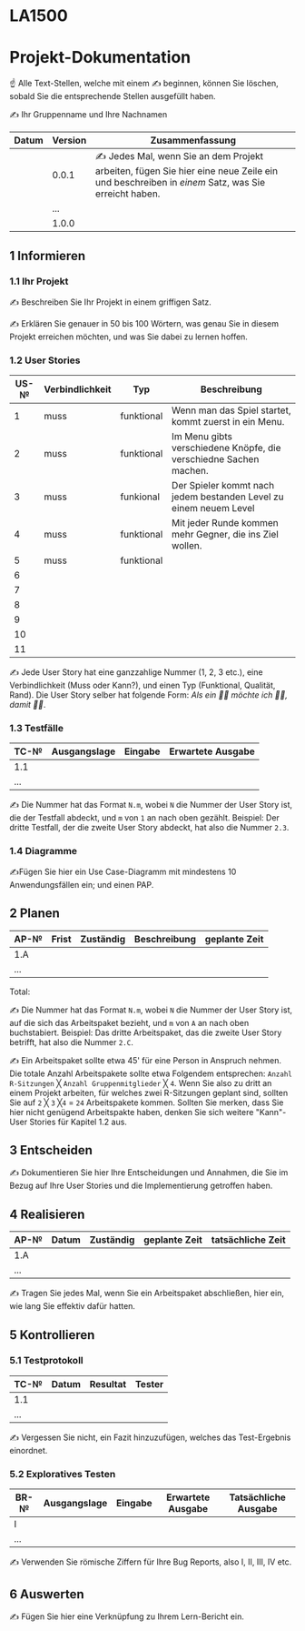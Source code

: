 # LA1500
# Projekt-Dokumentation

☝️ Alle Text-Stellen, welche mit einem ✍️ beginnen, können Sie löschen, sobald Sie die entsprechende Stellen ausgefüllt haben.

✍️ Ihr Gruppenname und Ihre Nachnamen

| Datum | Version | Zusammenfassung                                              |
| ----- | ------- | ------------------------------------------------------------ |
|       | 0.0.1   | ✍️ Jedes Mal, wenn Sie an dem Projekt arbeiten, fügen Sie hier eine neue Zeile ein und beschreiben in *einem* Satz, was Sie erreicht haben. |
|       | ...     |                                                              |
|       | 1.0.0   |                                                              |

## 1 Informieren

### 1.1 Ihr Projekt

✍️ Beschreiben Sie Ihr Projekt in einem griffigen Satz.

✍️ Erklären Sie genauer in 50 bis 100 Wörtern, was genau Sie in diesem Projekt erreichen möchten, und was Sie dabei zu lernen hoffen.

### 1.2 User Stories

| US-№ | Verbindlichkeit | Typ  | Beschreibung                       |
| ---- | --------------- | ---- | ---------------------------------- |
| 1    |    muss             |   funktional   | Wenn man das Spiel startet, kommt zuerst in ein Menu. |
| 2   |        muss         |   funktional   | Im Menu gibts verschiedene Knöpfe, die verschiedne Sachen machen.  |
| 3   |         muss        |  funkional    | Der Spieler kommt nach jedem bestanden Level zu einem neuem Level |
| 4  |       muss          |    funktional  |         Mit jeder Runde kommen mehr Gegner, die ins Ziel wollen.                           |
| 5    |          muss       |   funktional   |  |
| 6    |                 |      |  |
| 7    |                 |      |  |
| 8   |                 |      |  |
| 9   |                 |      |  |
| 10   |                 |      |  |
| 11   |                 |      |  |

✍️ Jede User Story hat eine ganzzahlige Nummer (1, 2, 3 etc.), eine Verbindlichkeit (Muss oder Kann?), und einen Typ (Funktional, Qualität, Rand). Die User Story selber hat folgende Form: *Als ein 🤷‍♂️ möchte ich 🤷‍♂️, damit 🤷‍♂️*.

### 1.3 Testfälle

| TC-№ | Ausgangslage | Eingabe | Erwartete Ausgabe |
| ---- | ------------ | ------- | ----------------- |
| 1.1  |              |         |                   |
| ...  |              |         |                   |

✍️ Die Nummer hat das Format `N.m`, wobei `N` die Nummer der User Story ist, die der Testfall abdeckt, und `m` von `1` an nach oben gezählt. Beispiel: Der dritte Testfall, der die zweite User Story abdeckt, hat also die Nummer `2.3`.

### 1.4 Diagramme

✍️Fügen Sie hier ein Use Case-Diagramm mit mindestens 10 Anwendungsfällen ein; und einen PAP.

## 2 Planen

| AP-№ | Frist | Zuständig | Beschreibung | geplante Zeit |
| ---- | ----- | --------- | ------------ | ------------- |
| 1.A  |       |           |              |               |
| ...  |       |           |              |               |

Total: 

✍️ Die Nummer hat das Format `N.m`, wobei `N` die Nummer der User Story ist, auf die sich das Arbeitspaket bezieht, und `m` von `A` an nach oben buchstabiert. Beispiel: Das dritte Arbeitspaket, das die zweite User Story betrifft, hat also die Nummer `2.C`.

✍️ Ein Arbeitspaket sollte etwa 45' für eine Person in Anspruch nehmen. Die totale Anzahl Arbeitspakete sollte etwa Folgendem entsprechen: `Anzahl R-Sitzungen` ╳ `Anzahl Gruppenmitglieder` ╳ `4`. Wenn Sie also zu dritt an einem Projekt arbeiten, für welches zwei R-Sitzungen geplant sind, sollten Sie auf `2` ╳ `3` ╳`4` = `24` Arbeitspakete kommen. Sollten Sie merken, dass Sie hier nicht genügend Arbeitspakte haben, denken Sie sich weitere "Kann"-User Stories für Kapitel 1.2 aus.

## 3 Entscheiden

✍️ Dokumentieren Sie hier Ihre Entscheidungen und Annahmen, die Sie im Bezug auf Ihre User Stories und die Implementierung getroffen haben.

## 4 Realisieren

| AP-№ | Datum | Zuständig | geplante Zeit | tatsächliche Zeit |
| ---- | ----- | --------- | ------------- | ----------------- |
| 1.A  |       |           |               |                   |
| ...  |       |           |               |                   |

✍️ Tragen Sie jedes Mal, wenn Sie ein Arbeitspaket abschließen, hier ein, wie lang Sie effektiv dafür hatten.

## 5 Kontrollieren

### 5.1 Testprotokoll

| TC-№ | Datum | Resultat | Tester |
| ---- | ----- | -------- | ------ |
| 1.1  |       |          |        |
| ...  |       |          |        |

✍️ Vergessen Sie nicht, ein Fazit hinzuzufügen, welches das Test-Ergebnis einordnet.

### 5.2 Exploratives Testen

| BR-№ | Ausgangslage | Eingabe | Erwartete Ausgabe | Tatsächliche Ausgabe |
| ---- | ------------ | ------- | ----------------- | -------------------- |
| I    |              |         |                   |                      |
| ...  |              |         |                   |                      |

✍️ Verwenden Sie römische Ziffern für Ihre Bug Reports, also I, II, III, IV etc.

## 6 Auswerten

✍️ Fügen Sie hier eine Verknüpfung zu Ihrem Lern-Bericht ein.
